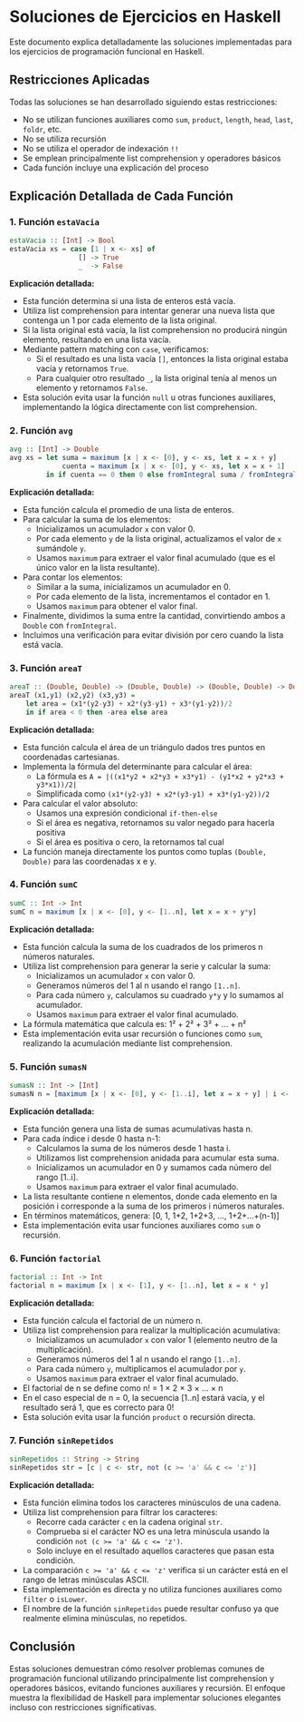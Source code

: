 # Soluciones de Ejercicios en Haskell

Este documento explica detalladamente las soluciones implementadas para los ejercicios de programación funcional en Haskell.

## Restricciones Aplicadas

Todas las soluciones se han desarrollado siguiendo estas restricciones:
- No se utilizan funciones auxiliares como `sum`, `product`, `length`, `head`, `last`, `foldr`, etc.
- No se utiliza recursión
- No se utiliza el operador de indexación `!!`
- Se emplean principalmente list comprehension y operadores básicos
- Cada función incluye una explicación del proceso

## Explicación Detallada de Cada Función

### 1. Función `estaVacia`

```haskell
estaVacia :: [Int] -> Bool
estaVacia xs = case [1 | x <- xs] of
                 [] -> True
                 _  -> False
```

**Explicación detallada:**
- Esta función determina si una lista de enteros está vacía.
- Utiliza list comprehension para intentar generar una nueva lista que contenga un 1 por cada elemento de la lista original.
- Si la lista original está vacía, la list comprehension no producirá ningún elemento, resultando en una lista vacía.
- Mediante pattern matching con `case`, verificamos:
  - Si el resultado es una lista vacía `[]`, entonces la lista original estaba vacía y retornamos `True`.
  - Para cualquier otro resultado `_`, la lista original tenía al menos un elemento y retornamos `False`.
- Esta solución evita usar la función `null` u otras funciones auxiliares, implementando la lógica directamente con list comprehension.

### 2. Función `avg`

```haskell
avg :: [Int] -> Double
avg xs = let suma = maximum [x | x <- [0], y <- xs, let x = x + y]
             cuenta = maximum [x | x <- [0], y <- xs, let x = x + 1]
         in if cuenta == 0 then 0 else fromIntegral suma / fromIntegral cuenta
```

**Explicación detallada:**
- Esta función calcula el promedio de una lista de enteros.
- Para calcular la suma de los elementos:
  - Inicializamos un acumulador `x` con valor 0.
  - Por cada elemento `y` de la lista original, actualizamos el valor de `x` sumándole `y`.
  - Usamos `maximum` para extraer el valor final acumulado (que es el único valor en la lista resultante).
- Para contar los elementos:
  - Similar a la suma, inicializamos un acumulador en 0.
  - Por cada elemento de la lista, incrementamos el contador en 1.
  - Usamos `maximum` para obtener el valor final.
- Finalmente, dividimos la suma entre la cantidad, convirtiendo ambos a `Double` con `fromIntegral`.
- Incluimos una verificación para evitar división por cero cuando la lista está vacía.

### 3. Función `areaT`

```haskell
areaT :: (Double, Double) -> (Double, Double) -> (Double, Double) -> Double
areaT (x1,y1) (x2,y2) (x3,y3) = 
    let area = (x1*(y2-y3) + x2*(y3-y1) + x3*(y1-y2))/2
    in if area < 0 then -area else area
```

**Explicación detallada:**
- Esta función calcula el área de un triángulo dados tres puntos en coordenadas cartesianas.
- Implementa la fórmula del determinante para calcular el área:
  - La fórmula es `A = |((x1*y2 + x2*y3 + x3*y1) - (y1*x2 + y2*x3 + y3*x1))/2|`
  - Simplificada como `(x1*(y2-y3) + x2*(y3-y1) + x3*(y1-y2))/2`
- Para calcular el valor absoluto:
  - Usamos una expresión condicional `if-then-else`
  - Si el área es negativa, retornamos su valor negado para hacerla positiva
  - Si el área es positiva o cero, la retornamos tal cual
- La función maneja directamente los puntos como tuplas `(Double, Double)` para las coordenadas x e y.

### 4. Función `sumC`

```haskell
sumC :: Int -> Int
sumC n = maximum [x | x <- [0], y <- [1..n], let x = x + y*y]
```

**Explicación detallada:**
- Esta función calcula la suma de los cuadrados de los primeros n números naturales.
- Utiliza list comprehension para generar la serie y calcular la suma:
  - Inicializamos un acumulador `x` con valor 0.
  - Generamos números del 1 al n usando el rango `[1..n]`.
  - Para cada número `y`, calculamos su cuadrado `y*y` y lo sumamos al acumulador.
  - Usamos `maximum` para extraer el valor final acumulado.
- La fórmula matemática que calcula es: 1² + 2² + 3² + ... + n²
- Esta implementación evita usar recursión o funciones como `sum`, realizando la acumulación mediante list comprehension.

### 5. Función `sumasN`

```haskell
sumasN :: Int -> [Int]
sumasN n = [maximum [x | x <- [0], y <- [1..i], let x = x + y] | i <- [0..n-1]]
```

**Explicación detallada:**
- Esta función genera una lista de sumas acumulativas hasta n.
- Para cada índice i desde 0 hasta n-1:
  - Calculamos la suma de los números desde 1 hasta i.
  - Utilizamos list comprehension anidada para acumular esta suma.
  - Inicializamos un acumulador en 0 y sumamos cada número del rango [1..i].
  - Usamos `maximum` para extraer el valor final acumulado.
- La lista resultante contiene n elementos, donde cada elemento en la posición i corresponde a la suma de los primeros i números naturales.
- En términos matemáticos, genera: [0, 1, 1+2, 1+2+3, ..., 1+2+...+(n-1)]
- Esta implementación evita usar funciones auxiliares como `sum` o recursión.

### 6. Función `factorial`

```haskell
factorial :: Int -> Int
factorial n = maximum [x | x <- [1], y <- [1..n], let x = x * y]
```

**Explicación detallada:**
- Esta función calcula el factorial de un número n.
- Utiliza list comprehension para realizar la multiplicación acumulativa:
  - Inicializamos un acumulador `x` con valor 1 (elemento neutro de la multiplicación).
  - Generamos números del 1 al n usando el rango `[1..n]`.
  - Para cada número `y`, multiplicamos el acumulador por `y`.
  - Usamos `maximum` para extraer el valor final acumulado.
- El factorial de n se define como n! = 1 × 2 × 3 × ... × n
- En el caso especial de n = 0, la secuencia [1..n] estará vacía, y el resultado será 1, que es correcto para 0!
- Esta solución evita usar la función `product` o recursión directa.

### 7. Función `sinRepetidos`

```haskell
sinRepetidos :: String -> String
sinRepetidos str = [c | c <- str, not (c >= 'a' && c <= 'z')]
```

**Explicación detallada:**
- Esta función elimina todos los caracteres minúsculos de una cadena.
- Utiliza list comprehension para filtrar los caracteres:
  - Recorre cada carácter `c` en la cadena original `str`.
  - Comprueba si el carácter NO es una letra minúscula usando la condición `not (c >= 'a' && c <= 'z')`.
  - Solo incluye en el resultado aquellos caracteres que pasan esta condición.
- La comparación `c >= 'a' && c <= 'z'` verifica si un carácter está en el rango de letras minúsculas ASCII.
- Esta implementación es directa y no utiliza funciones auxiliares como `filter` o `isLower`.
- El nombre de la función `sinRepetidos` puede resultar confuso ya que realmente elimina minúsculas, no repetidos.

## Conclusión

Estas soluciones demuestran cómo resolver problemas comunes de programación funcional utilizando principalmente list comprehension y operadores básicos, evitando funciones auxiliares y recursión. El enfoque muestra la flexibilidad de Haskell para implementar soluciones elegantes incluso con restricciones significativas.
